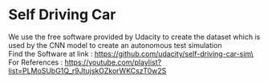 # Self Driving Car
We use the free software provided by Udacity to create the dataset which is used by the CNN model to create an autonomous test simulation\
Find the Software at link : https://github.com/udacity/self-driving-car-sim\
For References : https://youtube.com/playlist?list=PLMoSUbG1Q_r9JtujskOZkorWKCszT0w2S
